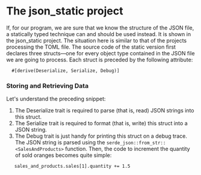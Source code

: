 # The json_static project

If, for our program, we are sure that we know the structure of the JSON file, a statically typed technique can and should be used instead. It is shown in the json_static project. The situation here is similar to that of the projects processing the TOML file.
The source code of the static version first declares three structs—one for every object type contained in the JSON file we are going to process. Each struct is preceded by the following attribute:
```
  #[derive(Deserialize, Serialize, Debug)]
```
  
### Storing and Retrieving Data

Let's understand the preceding snippet:
1. The Deserialize trait is required to parse (that is, read) JSON strings into this struct.
2. The Serialize trait is required to format (that is, write) this struct into a JSON string.
3. The Debug trait is just handy for printing this struct on a debug trace.
The JSON string is parsed using
the `serde_json::from_str::<SalesAndProducts>` function. Then, the code to increment the quantity of sold oranges becomes quite simple:
```
   sales_and_products.sales[1].quantity += 1.5
```
